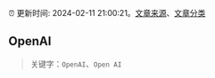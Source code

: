 :alarm_clock: 更新时间: 2024-02-11 21:00:21。[文章来源](/README.md)、[文章分类](/TAGS.md)

## OpenAI


> 关键字：`OpenAI`、`Open AI`



